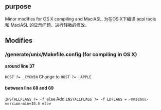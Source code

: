 ## purpose
Minor modifies for OS X compiling and MaciASL.
为在OS X下编译 acpi tools 和 MaciASL 的显示问题，进行轻微的修改。

## Modifies
### /generate/unix/Makefile.config (for compiling in OS X)
#### around line 37
`HOST ?= _CYGWIN`
Change to
`HOST ?= _APPLE`
#### between line 68 and 69
`INSTALLFLAGS ?= -f
else`
Add
`INSTALLFLAGS ?= -f
LDFLAGS = -mmacosx-version-min=10.6
else`